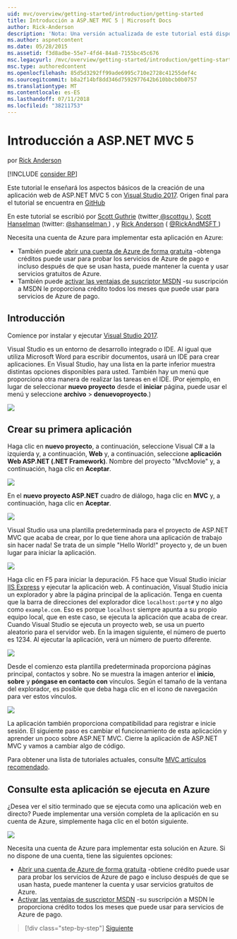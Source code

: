 ```yaml
---
uid: mvc/overview/getting-started/introduction/getting-started
title: Introducción a ASP.NET MVC 5 | Microsoft Docs
author: Rick-Anderson
description: 'Nota: Una versión actualizada de este tutorial está disponible aquí con Visual Studio 2015. El nuevo tutorial usa ASP.NET Core MVC 6, que proporciona muchas improvem...'
ms.author: aspnetcontent
ms.date: 05/28/2015
ms.assetid: f3d8adbe-55e7-4fd4-84a8-7155bc45c676
msc.legacyurl: /mvc/overview/getting-started/introduction/getting-started
msc.type: authoredcontent
ms.openlocfilehash: 85d5d3292ff99ade6995c710e2728c41255def4c
ms.sourcegitcommit: b8a2f14bf8dd346d7592977642b610bbcb0b0757
ms.translationtype: MT
ms.contentlocale: es-ES
ms.lasthandoff: 07/11/2018
ms.locfileid: "38211753"
---
```

<a name="getting-started-with-aspnet-mvc-5"></a>Introducción a ASP.NET MVC 5
====================
por [Rick Anderson](https://github.com/Rick-Anderson)

[!INCLUDE [consider RP](../../../../includes/razor.md)]

 Este tutorial le enseñará los aspectos básicos de la creación de una aplicación web de ASP.NET MVC 5 con [Visual Studio 2017](https://www.visualstudio.com/). Origen final para el tutorial se encuentra en [GitHub](https://github.com/aspnet/Docs/tree/master/aspnet/mvc/overview/getting-started/introduction/sample/MvcMovie/MvcMovie)


 En este tutorial se escribió por [Scott Guthrie](https://weblogs.asp.net/scottgu/) (twitter[ @scottgu ](https://twitter.com/scottgu) ), [Scott Hanselman](http://www.hanselman.com/blog/) (twitter: [ @shanselman ](https://twitter.com/shanselman) ) , y [Rick Anderson](https://twitter.com/RickAndMSFT) ( [ @RickAndMSFT ](https://twitter.com/#!/RickAndMSFT) )

 Necesita una cuenta de Azure para implementar esta aplicación en Azure:

 - También puede [abrir una cuenta de Azure de forma gratuita](https://azure.microsoft.com/pricing/free-trial/?WT.mc_id=A443DD604) -obtenga créditos puede usar para probar los servicios de Azure de pago e incluso después de que se usan hasta, puede mantener la cuenta y usar servicios gratuitos de Azure.
 - También puede [activar las ventajas de suscriptor MSDN](https://azure.microsoft.com/pricing/member-offers/msdn-benefits-details/?WT.mc_id=A443DD604) -su suscripción a MSDN le proporciona crédito todos los meses que puede usar para servicios de Azure de pago.


## <a name="getting-started"></a>Introducción

Comience por instalar y ejecutar [Visual Studio 2017](https://www.visualstudio.com/).

Visual Studio es un entorno de desarrollo integrado o IDE. Al igual que utiliza Microsoft Word para escribir documentos, usará un IDE para crear aplicaciones. En Visual Studio, hay una lista en la parte inferior muestra distintas opciones disponibles para usted. También hay un menú que proporciona otra manera de realizar las tareas en el IDE. (Por ejemplo, en lugar de seleccionar **nuevo proyecto** desde el **iniciar** página, puede usar el menú y seleccione **archivo** &gt; **denuevoproyecto**.)


![](getting-started/_static/image1.png)  


## <a name="creating-your-first-application"></a>Crear su primera aplicación

Haga clic en **nuevo proyecto**, a continuación, seleccione Visual C# a la izquierda y, a continuación, **Web** y, a continuación, seleccione **aplicación Web ASP.NET (.NET Framework)**. Nombre del proyecto "MvcMovie" y, a continuación, haga clic en **Aceptar**.

![](getting-started/_static/image2.png)

En el **nuevo proyecto ASP.NET** cuadro de diálogo, haga clic en **MVC** y, a continuación, haga clic en **Aceptar**.

![](getting-started/_static/image3.png)

Visual Studio usa una plantilla predeterminada para el proyecto de ASP.NET MVC que acaba de crear, por lo que tiene ahora una aplicación de trabajo sin hacer nada! Se trata de un simple "Hello World!" proyecto y, de un buen lugar para iniciar la aplicación.

![](getting-started/_static/image4.png)

Haga clic en F5 para iniciar la depuración. F5 hace que Visual Studio iniciar [IIS Express](https://www.iis.net/learn/extensions/introduction-to-iis-express/iis-express-overview) y ejecutar la aplicación web. A continuación, Visual Studio inicia un explorador y abre la página principal de la aplicación. Tenga en cuenta que la barra de direcciones del explorador dice `localhost:port#` y no algo como `example.com`. Eso es porque `localhost` siempre apunta a su propio equipo local, que en este caso, se ejecuta la aplicación que acaba de crear. Cuando Visual Studio se ejecuta un proyecto web, se usa un puerto aleatorio para el servidor web. En la imagen siguiente, el número de puerto es 1234. Al ejecutar la aplicación, verá un número de puerto diferente.

![](getting-started/_static/image5.png)

Desde el comienzo esta plantilla predeterminada proporciona páginas principal, contactos y sobre. No se muestra la imagen anterior el **inicio**, **sobre** y **póngase en contacto con** vínculos. Según el tamaño de la ventana del explorador, es posible que deba haga clic en el icono de navegación para ver estos vínculos.

![](getting-started/_static/image6.png)  

La aplicación también proporciona compatibilidad para registrar e inicie sesión. El siguiente paso es cambiar el funcionamiento de esta aplicación y aprender un poco sobre ASP.NET MVC. Cierre la aplicación de ASP.NET MVC y vamos a cambiar algo de código.

Para obtener una lista de tutoriales actuales, consulte [MVC artículos recomendado](../mvc-learning-sequence.md).

## <a name="see-this-app-running-on-azure"></a>Consulte esta aplicación se ejecuta en Azure

¿Desea ver el sitio terminado que se ejecuta como una aplicación web en directo? Puede implementar una versión completa de la aplicación en su cuenta de Azure, simplemente haga clic en el botón siguiente.

[![](https://azuredeploy.net/deploybutton.png)](https://azuredeploy.net/?repository=https://github.com/aspnet/Docs/tree/master/aspnet/mvc/overview/getting-started/introduction/sample/MvcMovie&amp;WT.mc_id=deploy_azure_aspnet)

Necesita una cuenta de Azure para implementar esta solución en Azure. Si no dispone de una cuenta, tiene las siguientes opciones:

- [Abrir una cuenta de Azure de forma gratuita](https://azure.microsoft.com/pricing/free-trial/?WT.mc_id=A443DD604) -obtiene crédito puede usar para probar los servicios de Azure de pago e incluso después de que se usan hasta, puede mantener la cuenta y usar servicios gratuitos de Azure.
- [Activar las ventajas de suscriptor MSDN](https://azure.microsoft.com/pricing/member-offers/msdn-benefits-details/?WT.mc_id=A443DD604) -su suscripción a MSDN le proporciona crédito todos los meses que puede usar para servicios de Azure de pago.

> [!div class="step-by-step"]
> [Siguiente](adding-a-controller.md)
